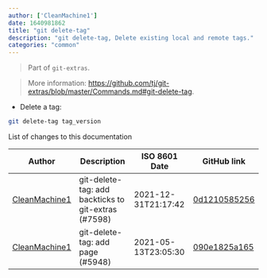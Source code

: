 ```yaml
---
author: ['CleanMachine1']
date: 1640981862
title: "git delete-tag"
description: "git delete-tag, Delete existing local and remote tags."
categories: "common"
---
```

> Part of `git-extras`.

> More information: <https://github.com/tj/git-extras/blob/master/Commands.md#git-delete-tag>.

- Delete a tag:

```bash
git delete-tag tag_version
```
List of changes to this documentation


Author | Description | ISO 8601 Date | GitHub link
------|-----|-----|-----
[CleanMachine1](mailto:78213164+CleanMachine1@users.noreply.github.com) | git-delete-tag: add backticks to git-extras (#7598) | 2021-12-31T21:17:42 | [0d1210585256](https://github.com/tldr-pages/tldr/commit/0d121058525618ac8046fcf9bdb3f3453140bb19)
[CleanMachine1](mailto:78213164+CleanMachine1@users.noreply.github.com) | git-delete-tag: add page (#5948) | 2021-05-13T23:05:30 | [090e1825a165](https://github.com/tldr-pages/tldr/commit/090e1825a165a91fbae78cb09711cff8cd559207)


